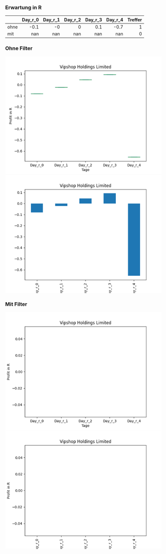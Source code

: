 ### Erwartung in R
|      |   Day_r_0 |   Day_r_1 |   Day_r_2 |   Day_r_3 |   Day_r_4 |   Treffer |
|:-----|----------:|----------:|----------:|----------:|----------:|----------:|
| ohne |      -0.1 |        -0 |         0 |       0.1 |      -0.7 |         1 |
| mit  |     nan   |       nan |       nan |     nan   |     nan   |         0 |

### Ohne Filter
![image info](./data/VIPS_box_all.png)
![image info](./data/VIPS_median_all.png)

### Mit Filter
![image info](./data/VIPS_box_filtered.png)
![image info](./data/VIPS_median_filtered.png)